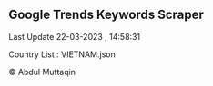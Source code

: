 

## Google Trends Keywords Scraper 
 
Last Update 22-03-2023 , 14:58:31

Country List :
VIETNAM.json



© Abdul Muttaqin 
